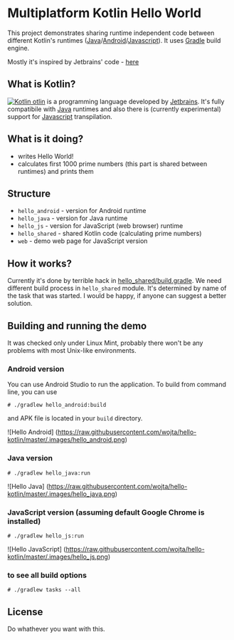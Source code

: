 # Multiplatform Kotlin Hello World

This project demonstrates sharing runtime independent code between different Kotlin's runtimes ([Java](http://www.java.com)/[Android](https://developer.android.com/index.html)/[Javascript](https://en.wikipedia.org/wiki/JavaScript)). It uses [Gradle](http://gradle.org/) build engine.

Mostly it's inspired by Jetbrains' code - [here](https://github.com/JetBrains/kotlin/tree/master/libraries/tools/kotlin-gradle-plugin/src/test/resources/testProject/kotlin2JsProject) 

## What is Kotlin?
[![Kotlin](https://upload.wikimedia.org/wikipedia/commons/b/b5/Kotlin-logo.png)
otlin](http://kotlinlang.org) is a programming language developed by [Jetbrains](https://www.jetbrains.com/). It's fully compatibile with [Java](http://www.java.com) runtimes and also there is (currently experimental) support for [Javascript](https://en.wikipedia.org/wiki/JavaScript) transpilation. 

## What is it doing?
* writes Hello World!
* calculates first 1000 prime numbers (this part is shared between runtimes) and prints them

## Structure
* ``hello_android`` - version for Android runtime
* ``hello_java`` - version for Java runtime
* ``hello_js`` - version for JavaScript (web browser) runtime
* ``hello_shared`` - shared Kotlin code (calculating prime numbers)
* ``web`` - demo web page for JavaScript version

## How it works?
Currently it's done by terrible hack in [hello_shared/build.gradle](https://github.com/wojta/hello-kotlin/blob/master/hello_shared/build.gradle). We need different build process in ``hello_shared`` module. It's determined by name of the task that was started. I would be happy, if anyone can suggest a better solution.

## Building and running the demo
It was checked only under Linux Mint, probably there won't be any problems with most Unix-like environments.

### Android version
You can use Android Studio to run the application. To build from command line, you can use

    # ./gradlew hello_android:build

and APK file is located in your ``build`` directory.

![Hello Android]
(https://raw.githubusercontent.com/wojta/hello-kotlin/master/.images/hello_android.png)
    
### Java version

    # ./gradlew hello_java:run

![Hello Java]
(https://raw.githubusercontent.com/wojta/hello-kotlin/master/.images/hello_java.png)
    
### JavaScript version (assuming default Google Chrome is installed)

    # ./gradlew hello_js:run

![Hello JavaScript]
(https://raw.githubusercontent.com/wojta/hello-kotlin/master/.images/hello_js.png)

    
### to see all build options    
    
    # ./gradlew tasks --all
    
## License
Do whathever you want with this. 

